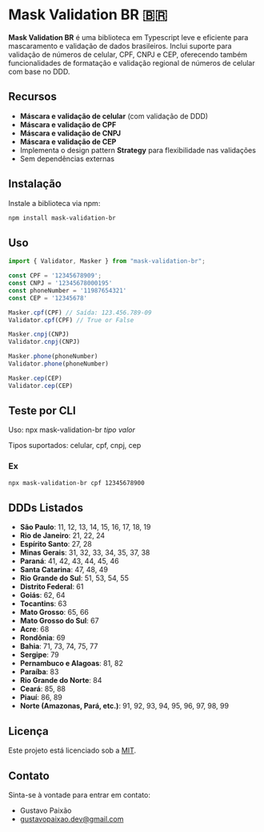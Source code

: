 # Mask Validation BR 🇧🇷

**Mask Validation BR** é uma biblioteca em Typescript leve e eficiente para mascaramento e validação de dados brasileiros. Inclui suporte para validação de números de celular, CPF, CNPJ e CEP, oferecendo também funcionalidades de formatação e validação regional de números de celular com base no DDD.

## Recursos
- **Máscara e validação de celular** (com validação de DDD)
- **Máscara e validação de CPF**
- **Máscara e validação de CNPJ**
- **Máscara e validação de CEP**
- Implementa o design pattern **Strategy** para flexibilidade nas validações
- Sem dependências externas

## Instalação
Instale a biblioteca via npm:
```bash
npm install mask-validation-br
```
## Uso
```js
import { Validator, Masker } from "mask-validation-br";

const CPF = '12345678909';
const CNPJ = '12345678000195'
const phoneNumber = '11987654321'
const CEP = '12345678'

Masker.cpf(CPF) // Saída: 123.456.789-09
Validator.cpf(CPF) // True or False

Masker.cnpj(CNPJ)
Validator.cnpj(CNPJ)

Masker.phone(phoneNumber)
Validator.phone(phoneNumber)

Masker.cep(CEP)
Validator.cep(CEP)
```

## Teste por CLI
Uso: npx mask-validation-br *tipo* *valor*

Tipos suportados: celular, cpf, cnpj, cep

### Ex
```bash
npx mask-validation-br cpf 12345678900
```

## DDDs Listados

- **São Paulo**: 11, 12, 13, 14, 15, 16, 17, 18, 19
- **Rio de Janeiro**: 21, 22, 24
- **Espírito Santo**: 27, 28
- **Minas Gerais**: 31, 32, 33, 34, 35, 37, 38
- **Paraná**: 41, 42, 43, 44, 45, 46
- **Santa Catarina**: 47, 48, 49
- **Rio Grande do Sul**: 51, 53, 54, 55
- **Distrito Federal**: 61
- **Goiás**: 62, 64
- **Tocantins**: 63
- **Mato Grosso**: 65, 66
- **Mato Grosso do Sul**: 67
- **Acre**: 68
- **Rondônia**: 69
- **Bahia**: 71, 73, 74, 75, 77
- **Sergipe**: 79
- **Pernambuco e Alagoas**: 81, 82
- **Paraíba**: 83
- **Rio Grande do Norte**: 84
- **Ceará**: 85, 88
- **Piauí**: 86, 89
- **Norte (Amazonas, Pará, etc.)**: 91, 92, 93, 94, 95, 96, 97, 98, 99


## Licença

Este projeto está licenciado sob a [MIT](https://github.com/Guh-paixao/mask-validation-br/blob/main/LICENSE).

## Contato

Sinta-se à vontade para entrar em contato:

- Gustavo Paixão
- gustavopaixao.dev@gmail.com
